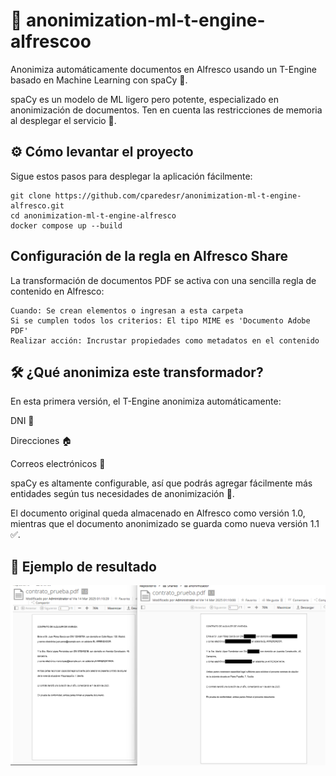 # 🤖 anonimization-ml-t-engine-alfrescoo

Anonimiza automáticamente documentos en Alfresco usando un T-Engine basado en Machine Learning con spaCy 🧠.

spaCy es un modelo de ML ligero pero potente, especializado en anonimización de documentos. Ten en cuenta las restricciones de memoria al desplegar el servicio 🚧.

## ⚙️ Cómo levantar el proyecto

Sigue estos pasos para desplegar la aplicación fácilmente:
```
git clone https://github.com/cparedesr/anonimization-ml-t-engine-alfresco.git
cd anonimization-ml-t-engine-alfresco
docker compose up --build
```

##  Configuración de la regla en Alfresco Share

La transformación de documentos PDF se activa con una sencilla regla de contenido en Alfresco:
```
Cuando: Se crean elementos o ingresan a esta carpeta
Si se cumplen todos los criterios: El tipo MIME es 'Documento Adobe PDF'
Realizar acción: Incrustar propiedades como metadatos en el contenido
```

##  🛠️ ¿Qué anonimiza este transformador?

En esta primera versión, el T-Engine anonimiza automáticamente:

DNI 📇

Direcciones 🏠

Correos electrónicos 📧

spaCy es altamente configurable, así que podrás agregar fácilmente más entidades según tus necesidades de anonimización 🔧.

El documento original queda almacenado en Alfresco como versión 1.0, mientras que el documento anonimizado se guarda como nueva versión 1.1 ✅.

## 🎯 Ejemplo de resultado

![Documento anonimizado](images/example.png)